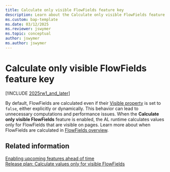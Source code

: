 ```yaml
---
title: Calculate only visible FlowFields feature key
description: Learn about the Calculate only visible FlowFields feature key.
ms.custom: bap-template
ms.date: 03/12/2025
ms.reviewer: jswymer
ms.topic: conceptual
author: jswymer
ms.author: jswymer
---
```

# Calculate only visible FlowFields feature key

[!INCLUDE [2025rw1_and_later](includes/2025rw1_and_later.md)]

By default, FlowFields are calculated even if their [Visible property](../developer/properties/devenv-visible-property.md) is set to `false`, either explicitly or dynamically. This behavior can lead to unnecessary computations and performance issues. When the **Calculate only visible FlowFields** feature is enabled, the AL runtime calculates values only for FlowFields that are visible on pages. Learn more about when FlowFields are calculated in [FlowFields overview](devenv-flowfields.md#when-are-flowfields-calculated).

## Related information

[Enabling upcoming features ahead of time](/dynamics365/business-central/dev-itpro/administration/feature-management)  
[Release plan: Calculate values only for visible FlowFields](/dynamics365/release-plan/2025wave1/smb/dynamics365-business-central/calculate-values-only-visible-flowfields)  